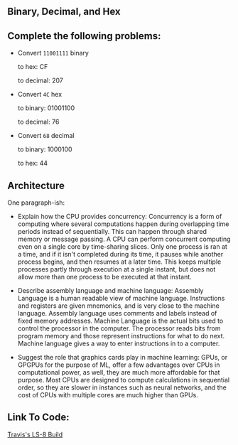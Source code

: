 ## Binary, Decimal, and Hex

## Complete the following problems:

* Convert `11001111` binary

    to hex: CF  

    to decimal: 207

* Convert `4C` hex

    to binary: 01001100

    to decimal: 76


* Convert `68` decimal

    to binary: 1000100

    to hex: 44


## Architecture

One paragraph-ish:

* Explain how the CPU provides concurrency: Concurrency is a form of computing where several computations happen during overlapping time periods instead of sequentially. This can happen through shared memory or message passing. A CPU can perform concurrent computing even on a single core by time-sharing slices. Only one process is ran at a time, and if it isn't completed during its time, it pauses while another process begins, and then resumes at a later time. This keeps multiple processes partly through execution at a single instant, but does not allow more than one process to be executed at that instant. 

* Describe assembly language and machine language: Assembly Language is a human readable view of machine language. Instructions and registers are given mnemonics, and is very close to the machine language. Assembly language uses comments and labels instead of fixed memory addresses. Machine Language is the actual bits used to control the processor in the computer. The processor reads bits from program memory and those represent instructions for what to do next. Machine language gives a way to enter instructions in to a computer.

* Suggest the role that graphics cards play in machine learning: GPUs, or GPGPUs for the purpose of ML, offer a few advantages over CPUs in computational power, as well, they are much more affordable for that purpose. Most CPUs are designed to compute calculations in sequential order, so they are slower in instances such as neural networks, and the cost of CPUs with multiple cores are much higher than GPUs.


## Link To Code:
[Travis's LS-8 Build](https://github.com/LambdaSchool/Computer-Architecture-One/pull/66)
